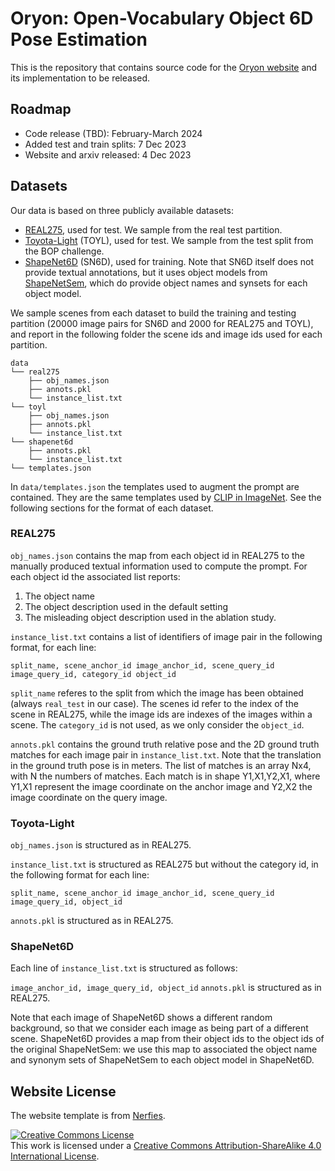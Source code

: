 # Oryon: Open-Vocabulary Object 6D Pose Estimation

This is the repository that contains source code for the [Oryon website](https://jcorsetti.github.io/oryon-website/) and its implementation to be released.

## Roadmap
- Code release (TBD): February-March 2024 
- Added test and train splits: 7 Dec 2023
- Website and arxiv released: 4 Dec 2023

## Datasets

Our data is based on three publicly available datasets:
- [REAL275](https://github.com/hughw19/NOCS_CVPR2019), used for test. We sample from the real test partition.
- [Toyota-Light](https://bop.felk.cvut.cz/datasets/) (TOYL), used for test. We sample from the test split from the BOP challenge. 
- [ShapeNet6D](https://github.com/ethnhe/FS6D-PyTorch) (SN6D), used for training. Note that SN6D itself does not provide textual annotations, but it uses object models from [ShapeNetSem](https://shapenet.org/), which do provide object names and synsets for each object model.

We sample scenes from each dataset to build the training and testing partition (20000 image pairs for SN6D and 2000 for REAL275 and TOYL), and report in the following folder the scene ids and image ids used for each partition.

    data
    └── real275                  
        ├── obj_names.json
        ├── annots.pkl
        └── instance_list.txt  
    └── toyl                     
        ├── obj_names.json
        ├── annots.pkl
        └── instance_list.txt  
    └── shapenet6d                
        ├── annots.pkl
        └── instance_list.txt  
    └── templates.json         

In `data/templates.json` the templates used to augment the prompt are contained. 
They are the same templates used by [CLIP in ImageNet](https://github.com/openai/CLIP/blob/main/notebooks/Prompt_Engineering_for_ImageNet.ipynb).
See the following sections for the format of each dataset.

### REAL275

`obj_names.json` contains the map from each object id in REAL275 to the manually produced textual information used to compute the prompt.
For each object id the associated list reports:
1. The object name
2. The object description used in the default setting
3. The misleading object description used in the ablation study.

`instance_list.txt` contains a list of identifiers of image pair in the following format, for each line:

`
split_name, scene_anchor_id image_anchor_id, scene_query_id image_query_id, category_id object_id
`

`split_name` referes to the split from which the image has been obtained (always `real_test` in our case).
The scenes id refer to the index of the scene in REAL275, while the image ids are indexes of the images within a scene.
The `category_id` is not used, as we only consider the `object_id`.

`annots.pkl` contains the ground truth relative pose and the 2D ground truth matches for each image pair in `instance_list.txt`.
Note that the translation in the ground truth pose is in meters.
The list of matches is an array Nx4, with N the numbers of matches.
Each match is in shape Y1,X1,Y2,X1, where Y1,X1 represent the image coordinate on the anchor image and Y2,X2 the image coordinate on the query image.

### Toyota-Light

`obj_names.json` is structured as in REAL275. 

`instance_list.txt` is structured as REAL275 but without the category id, in the following format for each line:

`
split_name, scene_anchor_id image_anchor_id, scene_query_id image_query_id, object_id
`

`annots.pkl` is structured as in REAL275.

### ShapeNet6D

Each line of `instance_list.txt` is structured as follows:

`
image_anchor_id, image_query_id, object_id
`
`annots.pkl` is structured as in REAL275.

Note that each image of ShapeNet6D shows a different random background, so that we consider each image as being part of a different scene.
ShapeNet6D provides a map from their object ids to the object ids of the original ShapeNetSem: we use this map to associated the object name and synonym sets of ShapeNetSem to each object model in ShapeNet6D.

## Website License
The website template is from [Nerfies](https://github.com/nerfies/nerfies.github.io).

<a rel="license" href="http://creativecommons.org/licenses/by-sa/4.0/"><img alt="Creative Commons License" style="border-width:0" src="https://i.creativecommons.org/l/by-sa/4.0/88x31.png" /></a><br />This work is licensed under a <a rel="license" href="http://creativecommons.org/licenses/by-sa/4.0/">Creative Commons Attribution-ShareAlike 4.0 International License</a>.
